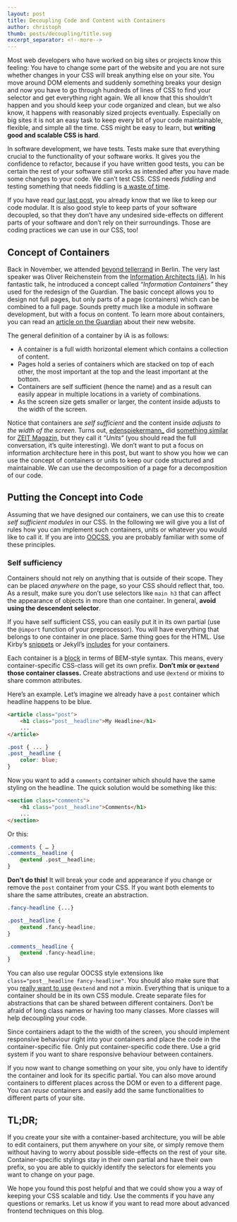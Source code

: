 ```yaml
---
layout: post
title: Decoupling Code and Content with Containers
author: christoph
thumb: posts/decoupling/title.svg
excerpt_separator: <!--more-->
---
```

Most web developers who have worked on big sites or projects know this feeling: You have to change some part of the website and you are not sure whether changes in your CSS will break anything else on your site.<!--more--> You move around DOM elements and suddenly something breaks your design and now you have to go through hundreds of lines of CSS to find your selector and get everything right again. We all know that this shouldn’t happen and you should keep your code organized and clean, but we also know, it happens with reasonably sized projects eventually. Especially on big sites it is not an easy task to keep every bit of your code maintainable, flexible, and simple all the time. CSS might be easy to learn, but **writing good and scalable CSS is hard**.

In software development, we have tests. Tests make sure that everything crucial to the functionality of your software works. It gives you the confidence to refactor, because if you have written good tests, you can be certain the rest of your software still works as intended after you have made some changes to your code. We can’t test CSS. CSS needs *fiddling* and testing something that needs fiddling is [a waste of time](http://blog.8thlight.com/uncle-bob/2014/04/30/When-tdd-does-not-work.html).

If you have read [our last post](http://blog.the-inspired-ones.de/managing-kirby-plugins-with-git), you already know that we like to keep our code modular. It is also good style to keep parts of your software decoupled, so that they don’t have any undesired side-effects on different parts of your software and don’t rely on their surroundings. Those are coding practices we can use in our CSS, too!

## Concept of Containers

Back in November, we attended [beyond tellerrand](http://beyondtellerrand.com/berlin-2014/) in Berlin. The very last speaker was Oliver Reichenstein from the [Information Architects (iA)](https://ia.net). In his fantastic talk, he introduced a concept called *“Information Containers”* they used for the redesign of the Guardian. The basic concept allows you to design not full pages, but only parts of a page (containers) which can be combined to a full page. Sounds pretty much like a module in software development, but with a focus on content. To learn more about containers, you can read an [article on the Guardian](http://next.theguardian.com/blog/container-model-blended-content) about their new website.

The general definition of a container by iA is as follows:

* A container is a full width horizontal element which contains a collection of content.
* Pages hold a series of containers which are stacked on top of each other, the most important at the top and the least important at the bottom.
* Containers are self sufficient (hence the name) and as a result can easily appear in multiple locations in a variety of combinations.
* As the screen size gets smaller or larger, the content inside adjusts to the width of the screen.

Notice that containers are *self sufficient* and the content inside *adjusts to the width of the screen*. Turns out, [edenspiekermann_](http://www.edenspiekermann.com/) did [something similar](https://twitter.com/espiekermann/status/558871721671786496) for [ZEIT Magazin](http://www.zeit.de/zeit-magazin), but they call it *“Units“* (you should read the full conversation, it’s quite interesting). We don’t want to put a focus on information architecture here in this post, but want to show you how we can use the concept of containers or units to keep our code structured and maintainable. We can use the decomposition of a page for a decomposition of our code.

## Putting the Concept into Code

Assuming that we have designed our containers, we can use this to create *self sufficient modules* in our CSS. In the following we will give you a list of rules how you can implement such containers, units or whatever you would like to call it. If you are into [OOCSS](http://www.smashingmagazine.com/2011/12/12/an-introduction-to-object-oriented-css-oocss/), you are probably familiar with some of these principles.

### Self sufficiency

Containers should not rely on anything that is outside of their scope. They can be placed *anywhere* on the page, so your CSS should reflect that, too. As a result, make sure you don’t use selectors like `main h3` that can affect the appearance of objects in more than one container. In general, **avoid using the descendent selector**.

If you have self sufficient CSS, you can easily put it in its own partial (use the `@import` function of your preprocessor). You will have everything that belongs to one container in one place. Same thing goes for the HTML. Use Kirby’s [snippets](http://getkirby.com/docs/templates/snippets) or Jekyll’s [includes](http://jekyllrb.com/docs/templates/#includes) for your containers.

Each container is a [block](http://csswizardry.com/2013/01/mindbemding-getting-your-head-round-bem-syntax/) in terms of BEM-style syntax. This means, every container-specific CSS-class will get its own prefix. **Don’t mix or `@extend` those container classes.** Create abstractions and use `@extend` or mixins to share common attributes.

Here’s an example. Let’s imagine we already have a `post` container which headline happens to be blue.

```html
<article class="post">
    <h1 class="post__headline">My Headline</h1>
    ...
</article>
```

```css
.post { ... }
.post__headline {
	color: blue;
}
```

Now you want to add a `comments` container which should have the same styling on the headline. The quick solution would be something like this:


```html
<section class="comments">
    <h1 class="post__headline">Comments</h1>
    ...
</section>
```

Or this:


```css
.comments { … }
.comments__headline {
	@extend .post__headline;
}
```

**Don't do this!** It will break your code and appearance if you change or remove the `post` container from your CSS. If you want both elements to share the same attributes, create an abstraction.

```css
.fancy-headline {...}

.post__headline {
    @extend .fancy-headline;
}

.comments__headline {
    @extend .fancy-headline;
}
```

You can also use regular OOCSS style extensions like `class="post__headline fancy-headline"`. You should also make sure that you [really want to use](http://csswizardry.com/2014/11/when-to-use-extend-when-to-use-a-mixin/) `@extend` and not a mixin. Everything that is unique to a container should be in its own CSS module. Create separate files for abstractions that can be shared between different containers. Don’t be afraid of long class names or having too many classes. More classes will help decoupling your code.

Since containers adapt to the the width of the screen, you should implement responsive behaviour right into your containers and place the code in the container-specific file. Only put container-specific code there. Use a grid system if you want to share responsive behaviour between containers.

If you now want to change something on your site, you only have to identify the container and look for its specific partial. You can also move around containers to different places across the DOM or even to a different page. You can *reuse* containers and easily add the same functionalities to different parts of your site.

## TL;DR;

If you create your site with a container-based architecture, you will be able to edit containers, put them anywhere on your site, or simply remove them without having to worry about possible side-effects on the rest of your site. Container-specific stylings stay in their own partial and have their own prefix, so you are able to quickly identify the selectors for elements you want to change on your page.

We hope you found this post helpful and that we could show you a way of keeping your CSS scalable and tidy. Use the comments if you have any questions or remarks. Let us know if you want to read more about advanced frontend techniques on this blog.
